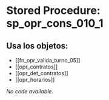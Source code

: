 # Stored Procedure: sp_opr_cons_010_1

## Usa los objetos:
- [[fn_opr_valida_turno_05]]
- [[opr_contratos]]
- [[opr_det_contratos]]
- [[opr_horarios]]

*No code available.*

